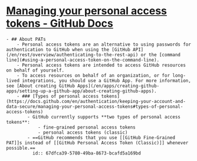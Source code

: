 # [Managing your personal access tokens - GitHub Docs](https://docs.github.com/en/authentication/keeping-your-account-and-data-secure/managing-your-personal-access-tokens)
	- ## About PATs
		- Personal access tokens are an alternative to using passwords for authentication to GitHub when using the [GitHub API](/en/rest/overview/authenticating-to-the-rest-api) or the [command line](#using-a-personal-access-token-on-the-command-line).
		- Personal access tokens are intended to access GitHub resources on behalf of yourself.
		- To access resources on behalf of an organization, or for long-lived integrations, you should use a GitHub App. For more information, see [About creating GitHub Apps](/en/apps/creating-github-apps/setting-up-a-github-app/about-creating-github-apps).
		- ### [Types of personal access tokens](https://docs.github.com/en/authentication/keeping-your-account-and-data-secure/managing-your-personal-access-tokens#types-of-personal-access-tokens)
			- GitHub currently supports **two types of personal access tokens**:
				- fine-grained personal access tokens
				- personal access tokens (classic)
			- ==GitHub recommends that you use [[GitHub Fine-Grained PAT]]s instead of [[GitHub Personal Access Token (Classic)]] whenever possible.==
			  id:: 67dfca39-5780-49ba-8673-bcafd5a169bd